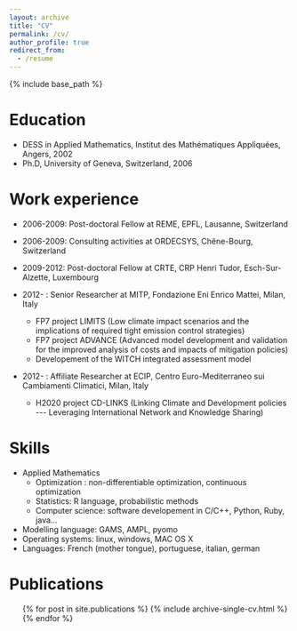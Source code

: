 ```yaml
---
layout: archive
title: "CV"
permalink: /cv/
author_profile: true
redirect_from:
  - /resume
---
```


{% include base_path %}

Education
======
* DESS in Applied Mathematics, Institut des Mathématiques Appliquées, Angers, 2002
* Ph.D, University of Geneva, Switzerland, 2006

Work experience
======

* 2006-2009: Post-doctoral Fellow at REME, EPFL, Lausanne, Switzerland

* 2006-2009: Consulting activities at ORDECSYS, Chêne-Bourg, Switzerland

* 2009-2012: Post-doctoral Fellow at CRTE, CRP Henri Tudor, Esch-Sur-Alzette, Luxembourg

* 2012- : Senior Researcher at MITP, Fondazione Eni Enrico Mattei, Milan, Italy
  * FP7 project LIMITS (Low climate impact scenarios and the implications of required tight emission control strategies) 
  * FP7 project ADVANCE (Advanced model development and validation for the improved analysis of costs and impacts of mitigation policies) 
  * Developement of the WITCH integrated assessment model

* 2012- : Affiliate Researcher at ECIP, Centro Euro-Mediterraneo sui Cambiamenti Climatici, Milan, Italy
  * H2020 project CD-LINKS (Linking Climate and Development policies ---
                  Leveraging International Network and Knowledge Sharing) 
  
Skills
======
* Applied Mathematics
  * Optimization : non-differentiable optimization, continuous optimization
  * Statistics: R language, probabilistic methods
  * Computer science: software developement in C/C++, Python, Ruby, java...
* Modelling language: GAMS, AMPL, pyomo
* Operating systems: linux, windows, MAC OS X
* Languages: French (mother tongue), portuguese, italian, german

Publications
======
  <ul>{% for post in site.publications %}
    {% include archive-single-cv.html %}
  {% endfor %}</ul>
  